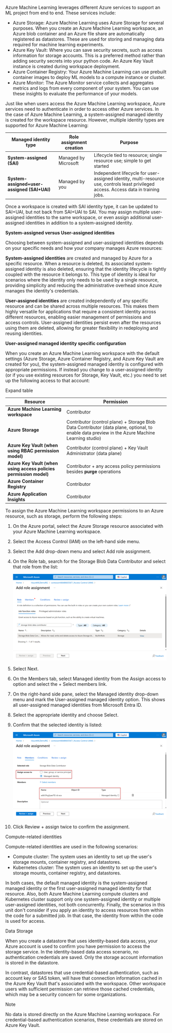 Azure Machine Learning leverages different Azure services to support an ML project from end to end. These services include:

- Azure Storage: Azure Machine Learning uses Azure Storage for several purposes. When you create an Azure Machine Learning workspace, an Azure blob container and an Azure file share are automatically registered as datastores. These are used for storing and managing data required for machine learning experiments. 
- Azure Key Vault: Where you can save security secrets, such as access information for storage accounts. This is a preferred method rather than adding security secrets into your python code. An Azure Key Vault instance is created during workspace deployment.
- Azure Container Registry: Your Azure Machine Learning can use prebuilt container images to deploy ML models to a compute instance or cluster.
- Azure Monitor: The Azure Monitor service collects and aggregates metrics and logs from every component of your system. You can use these insights to evaluate the performance of your models.

Just like when users access the Azure Machine Learning workspace, Azure services need to authenticate in order to access other Azure services. In the case of Azure Machine Learning, a system-assigned managed identity is created for the workspace resource. However, multiple identity types are supported for Azure Machine Learning:

| **Managed identity type** | **Role assignment creation** | **Purpose** |
|---|---|---|
| **System-assigned (SAI)** | Managed by Microsoft | Lifecycle tied to resource; single resource use; simple to get started |
| **System-assigned+user-assigned (SAI+UAI)** | Managed by you | Independent lifecycle for user-assigned identity, multi-resource use, controls least privileged access. Access data in training jobs. |

Once a workspace is created with SAI identity type, it can be updated to SAI+UAI, but not back from SAI+UAI to SAI. You may assign multiple user-assigned identities to the same workspace, or even assign additional user-assigned identities in addition to a system-assigned identity.

**System-assigned versus User-assigned identities**

Choosing between system-assigned and user-assigned identities depends on your specific needs and how your company manages Azure resources:

**System-assigned identities** are created and managed by Azure for a specific resource. When a resource is deleted, its associated system-assigned identity is also deleted, ensuring that the identity lifecycle is tightly coupled with the resource it belongs to. This type of identity is ideal for scenarios where the identity only needs to be used by a single resource, providing simplicity and reducing the administrative overhead since Azure manages the identity's credentials.

**User-assigned identities** are created independently of any specific resource and can be shared across multiple resources. This makes them highly versatile for applications that require a consistent identity across different resources, enabling easier management of permissions and access controls. User-assigned identities persist even after the resources using them are deleted, allowing for greater flexibility in redeploying and reusing identities.

**User-assigned managed identity specific configuration**

When you create an Azure Machine Learning workspace with the default settings (Azure Storage, Azure Container Registry, and Azure Key Vault are created for you), the system-assigned managed identity is configured with appropriate permissions. If instead you change to a user-assigned identity (or if you use existing resources for Storage, Key Vault, etc.) you need to set up the following access to that account:

Expand table

| **Resource** | **Permission** |
|---|---|
| **Azure Machine Learning workspace** | Contributor |
| **Azure Storage** | Contributor (control plane) + Storage Blob Data Contributor (data plane, optional, to enable data preview in the Azure Machine Learning studio) |
| **Azure Key Vault (when using RBAC permission model)** | Contributor (control plane) + Key Vault Administrator (data plane) |
| **Azure Key Vault (when using access policies permission model)** | Contributor + any access policy permissions besides **purge** operations |
| **Azure Container Registry** | Contributor |
| **Azure Application Insights** | Contributor |

To assign the Azure Machine Learning workspace permissions to an Azure resource, such as storage, perform the following steps:

1. On the Azure portal, select the Azure Storage resource associated with your Azure Machine Learning workspace.
1. Select the Access Control (IAM) on the left-hand side menu.
1. Select the Add drop-down menu and select Add role assignment.
1. On the Role tab, search for the Storage Blob Data Contributor and select that role from the list:

   ![Screenshot of configuring access to storage blob in the Azure portal.](../media/add-storage-blob.png)

1. Select Next. 
1. On the Members tab, select Managed identity from the Assign access to option and select the + Select members link.
1. On the right-hand side pane, select the Managed identity drop-down menu and mark the User-assigned managed identity option. This shows all user-assigned managed identities from Microsoft Entra ID.
1. Select the appropriate identity and choose Select.
1. Confirm that the selected identity is listed:

   ![Screenshot of assigning a managed identity access to Azure resource.](../media/assign-access.png)

1. Click Review + assign twice to confirm the assignment.

Compute-related identities

Compute-related identities are used in the following scenarios:

- Compute cluster: The system uses an identity to set up the user's storage mounts, container registry, and datastores.
- Kubernetes cluster: The system uses an identity to set up the user's storage mounts, container registry, and datastores.

In both cases, the default managed identity is the system-assigned managed identity or the first user-assigned managed identity for that resource. Also, both Azure Machine Learning compute clusters and Kubernetes cluster support only one system-assigned identity or multiple user-assigned identities, not both concurrently. Finally, the scenarios in this unit don't consider if you apply an identity to access resources from within the code for a submitted job. In that case, the identity from within the code is used for access.

Data Storage

When you create a datastore that uses identity-based data access, your Azure account is used to confirm you have permission to access the storage service. In the identity-based data access scenario, no authentication credentials are saved. Only the storage account information is stored in the datastore.

In contrast, datastores that use credential-based authentication, such as account key or SAS token, will have that connection information cached in the Azure Key Vault that's associated with the workspace. Other workspace users with sufficient permission can retrieve those cached credentials, which may be a security concern for some organizations.

> [!NOTE]
> No data is stored directly on the Azure Machine Learning workspace. For credential-based authentication scenarios, these credentials are stored on Azure Key Vault.